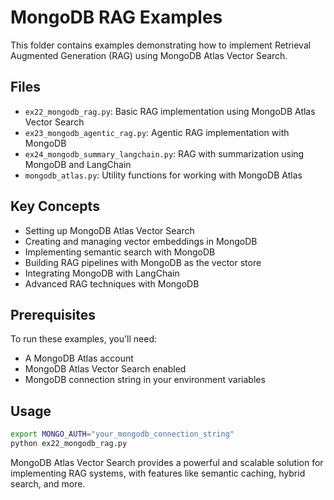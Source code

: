 # MongoDB RAG Examples

This folder contains examples demonstrating how to implement Retrieval Augmented Generation (RAG) using MongoDB Atlas Vector Search.

## Files

- `ex22_mongodb_rag.py`: Basic RAG implementation using MongoDB Atlas Vector Search
- `ex23_mongodb_agentic_rag.py`: Agentic RAG implementation with MongoDB
- `ex24_mongodb_summary_langchain.py`: RAG with summarization using MongoDB and LangChain
- `mongodb_atlas.py`: Utility functions for working with MongoDB Atlas

## Key Concepts

- Setting up MongoDB Atlas Vector Search
- Creating and managing vector embeddings in MongoDB
- Implementing semantic search with MongoDB
- Building RAG pipelines with MongoDB as the vector store
- Integrating MongoDB with LangChain
- Advanced RAG techniques with MongoDB

## Prerequisites

To run these examples, you'll need:

- A MongoDB Atlas account
- MongoDB Atlas Vector Search enabled
- MongoDB connection string in your environment variables

## Usage

```bash
export MONGO_AUTH="your_mongodb_connection_string"
python ex22_mongodb_rag.py
```

MongoDB Atlas Vector Search provides a powerful and scalable solution for implementing RAG systems, with features like semantic caching, hybrid search, and more.
